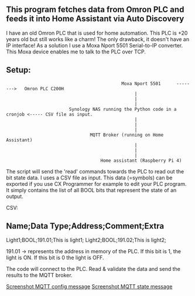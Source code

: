 This program fetches data from Omron PLC and feeds it into Home Assistant via Auto Discovery
---

I have an old Omron PLC that is used for home automation. This PLC is +20 years old but still works like a charm!
The only drawback, it doesn't have an IP interface! As a solution I use a Moxa Nport 5501 Serial-to-IP converter.
This Moxa device enables me to talk to the PLC over TCP.

Setup:
------

                                                Moxa Nport 5501      -------->   Omron PLC C200H
                                                     |
                                                     |
                                                     |
                            Synology NAS running the Python code in a cronjob <----- CSV file as input.
                                                     |
                                                     |
                                                     |
                                    MQTT Broker (running on Home Assistant)
                                                     |
                                                     |
                                                     |                                                                                                 
                                        Home assistant (Raspberry Pi 4)                                      


The script will send the 'read' commands towards the PLC to read out the bit state data. I uses a CSV file as input. 
This data (=symbols) can be exported if you use CX Programmer for example to edit your PLC program.
It simply contains the list of all BOOL bits that represent the state of an output.

CSV:

Name;Data Type;Address;Comment;Extra
------------------------------------
Light1;BOOL;191.01;This is light1;
Light2;BOOL;191.02;This is light2;

191.01 -> represents the address in memory of the PLC. If this bit is 1, the light is ON. If this bit is 0 the light is OFF.

The code will connect to the PLC. Read & validate the data and send the results to the MQTT broker.

[Screenshot MQTT config message](docu/mqtt_1.png)
[Screenshot MQTT state message](docu/mqtt_2.png)
